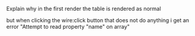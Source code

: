 Explain why in the first render the table is rendered as normal 

but when clicking the wire:click button that does not do anything i get an error "Attempt to read property "name" on array"